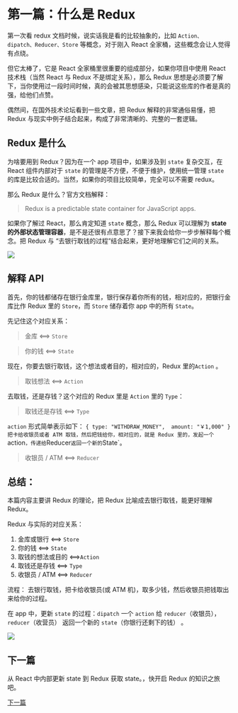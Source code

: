 # 第一篇：什么是 Redux

第一次看 redux 文档时候，说实话我是看的比较抽象的，比如 `Action、 dipatch、Reducer、Store` 等概念，对于刚入 React 全家桶，这些概念会让人觉得有点绕。

但它太棒了，它是 React 全家桶里很重要的组成部分，如果你项目中使用 React 技术栈（当然 React 与 Redux 不是绑定关系），那么 Redux 思想是必须要了解下，当你使用过一段时间时候，真的会被其思想感染，只能说这些库的作者是真的强，给他们点赞。

偶然间，在国外技术论坛看到一些文章，把 Redux 解释的非常通俗易懂，把 Redux 与现实中例子结合起来，构成了非常清晰的、完整的一套逻辑。

## Redux 是什么
为啥要用到 Redux？因为在一个 app 项目中，如果涉及到 `state` 复杂交互，在 React 组件内部对于 `state` 的管理是不方便，不便于维护，使用统一管理 `state` 的库是比较合适的。当然，如果你的项目比较简单，完全可以不需要 redux。

那么 Redux 是什么？官方文档解释：
> Redux is a predictable state container for JavaScript apps.

如果你了解过 React，那么肯定知道 `state` 概念，那么 Redux 可以理解为 **state 的外部状态管理容器**，是不是还很有点意思了？接下来我会给你一步步解释每个概念。把 Redux 与 “去银行取钱的过程”结合起来，更好地理解它们之间的关系。

![](http://a3.qpic.cn/psb?/V144SrtM47BnfG/tPO5oB4T5Xm4Qbs7bFwxMyHG1owPzwBsG*J85JNIHj8!/b/dFYAAAAAAAAA&ek=1&kp=1&pt=0&bo=KwGoAAAAAAARF6I!&tl=3&vuin=477615869&tm=1533045600&sce=60-4-3&rf=viewer_4)

## 解释 API 

首先，你的钱都储存在银行金库里，银行保存着你所有的钱，相对应的，把银行金库比作 Redux 里的 `Store`，而 `Store` 储存着你 app 中的所有 `State`。

先记住这个对应关系：
> 金库 <==> `Store`

> 你的钱  <==> `State`

现在，你要去银行取钱，这个想法或者目的，相对应的，Redux 里的`Action` 。

> 取钱想法 <==> `Action`

去取钱，还是存钱？这个对应的 Redux 里是 `Action` 里的 `Type`：

> 取钱还是存钱 <==> `Type`

`action` 形式简单表示如下：
`
{
  type: "WITHDRAW_MONEY", 
  amount: "￥1,000"
}
`
`
把卡给收银员或者 ATM 取钱，然后把钱给你，相对应的，就是 Redux 里的，发起一个 `action` ，传递给 `Reducer` 返回一个新的 `State`。

> 收银员 / ATM  <==>  `Reducer`

## 总结：

本篇内容主要讲 Redux 的理论，把 Redux 比喻成去银行取钱，能更好理解 Redux。

Redux 与实际的对应关系：

1. 金库或银行 <==> `Store`
2. 你的钱  <==> `State`
3. 取钱的想法或目的 <==>`Action`
4. 取钱还是存钱 <==> `Type`
5. 收银员 / ATM  <==>  `Reducer`

流程：
去银行取钱，把卡给收银员(或 ATM 机)，取多少钱，然后收银员把钱取出来给你的过程。

在 app 中，更新 `state` 的过程：`dipatch` 一个 `action` 给 `reducer`（收银员），`reducer`（收营员） 返回一个新的 `state`（你银行还剩下的钱） 。

![](http://m.qpic.cn/psb?/V144SrtM47BnfG/omd3zgmZVOQlwd5eTFk.3Xy20stEiLEaSs4Ir1FYzVw!/b/dFcAAAAAAAAA&bo=9QLtAgAAAAADFyo!&rf=viewer_4)

## 下一篇

从 React 中内部更新 state 到 Redux 获取 state。，快开启 Redux 的知识之旅吧。

[下一篇]()
